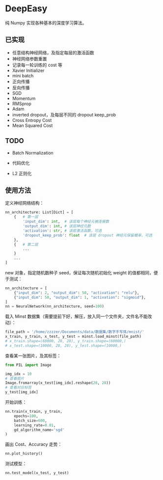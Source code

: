 # DeepEasy

纯 Numpy 实现各种基本的深度学习算法。

## 已实现

- 任意结构神经网络，及指定每层的激活函数
- 神经网络参数重置
- 记录每一轮训练的 cost 等
- Xavier Initializer
- mini batch
- 正向传播
- 反向传播
- SGD
- Momentum
- RMSprop
- Adam
- inverted dropout，及每层不同的 dropout keep_prob
- Cross Entropy Cost
- Mean Squared Cost

## TODO

- Batch Normalization

- 代码优化

- L2 正则化


## 使用方法

定义神经网络结构：
```python
nn_architecture: List[Dict] = [
    {   # 第一层
        'input_dim': int,  # 该层每个神经元被连接数
        'output_dim': int, # 该层神经元数
        'activation': str, # 该层激活函数，可选
        'dropout_keep_prob': float  # 该层 dropout 神经元保留概率，可选
    },
    {   # 第二层
        ...
    }
    ...
]
```

new 对象，指定随机数种子 seed，保证每次随机初始化 weight 的值都相同，便于测试：

```python
nn_architecture = [
    {"input_dim": 2, "output_dim": 50, "activation": "relu"},
    {"input_dim": 50, "output_dim": 1, "activation": "sigmoid"},
]
nn = NeuralNetwork(nn_architecture, seed=100)
```

载入 Minst 数据集（需要提前下好，解压，放入同一个文件夹，文件名不能改动）：

```python
file_path = '/home/zzzzer/Documents/data/数据集/数字手写体/mnist/'
x_train, y_train, x_test, y_test = minst.load_minst(file_path)
# x_train.shape=(60000, 28, 28), y_train.shape=(60000,)
# x_test.shape=(10000, 28, 28), y_test.shape=(10000,)
```

查看某一张图片，及其标签：

```python
from PIL import Image

img_idx = 10
# 查看图片
Image.fromarray(x_test[img_idx].reshape(28, 28))
# 查看对应标签
y_test[img_idx]
```

开始训练：
```python
nn.train(x_train, y_train,
    epochs=100,
    batch_size=600,
    learning_rate=0.01,
    gd_algorithm_name='sgd'
)
```

画出 Cost、Accuracy 走势：
```python
nn.plot_history()
```

测试模型：
```python
nn.test_model(x_test, y_test)
```
